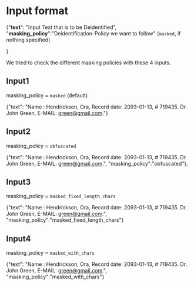 # Input format
  
  
{"**text**": "Input Text that is to be Deidentified",
"**masking_policy**":"Deidentification-Policy we want to follow" (`masked`, if nothing specified)

}

We tried to check the different masking policies with these 4 inputs.

## Input1

masking_policy = `masked` (default)

{"text": "Name : Hendrickson, Ora, Record date: 2093-01-13, # 719435. Dr. John Green,  E-MAIL: green@gmail.com."}



## Input2

masking_policy = `obfuscated`

{"text": "Name : Hendrickson, Ora, Record date: 2093-01-13, # 719435. Dr. John Green,  E-MAIL: green@gmail.com.", "masking_policy":"obfuscated"},


## Input3

masking_policy = `masked_fixed_length_chars`

{"text": "Name : Hendrickson, Ora, Record date: 2093-01-13, # 719435. Dr. John Green,  E-MAIL: green@gmail.com.", "masking_policy":"masked_fixed_length_chars"}



## Input4

masking_policy = `masked_with_chars`

{"text": "Name : Hendrickson, Ora, Record date: 2093-01-13, # 719435. Dr. John Green,  E-MAIL: green@gmail.com.", "masking_policy":"masked_with_chars"}
